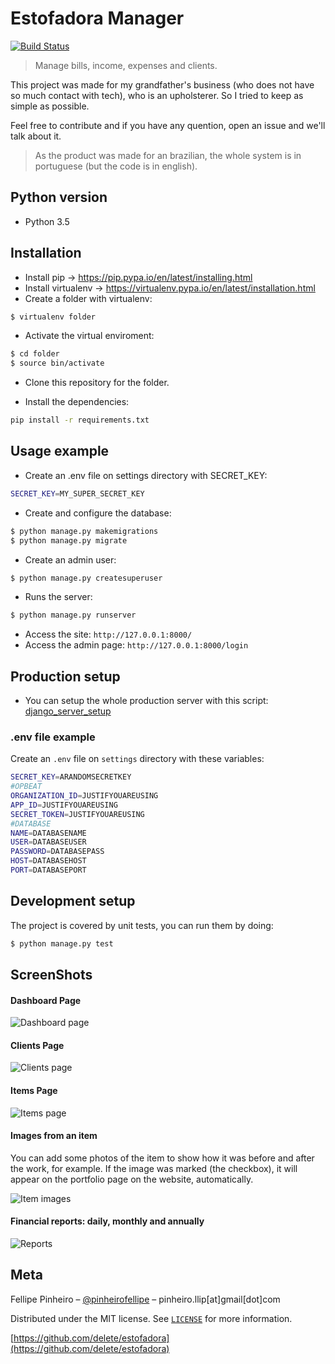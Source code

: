 # Estofadora Manager

[![Build Status](https://travis-ci.org/delete/estofadora.svg?branch=master)](https://travis-ci.org/delete/estofadora)

> Manage bills, income, expenses and clients.


This project was made for my grandfather's business (who does not have so much contact with tech), who is an upholsterer. 
So I tried to keep as simple as possible.

Feel free to contribute and if you have any quention, open an issue and we'll talk about it.

> As the product was made for an brazilian, the whole system is in portuguese (but the code is in english).

## Python version

* Python 3.5

## Installation

* Install pip -> https://pip.pypa.io/en/latest/installing.html
* Install virtualenv -> https://virtualenv.pypa.io/en/latest/installation.html
* Create a folder with virtualenv:
```sh
$ virtualenv folder
```
* Activate the virtual enviroment:
```sh
$ cd folder
$ source bin/activate
```
* Clone this repository for the folder.

* Install the dependencies: 
```sh
pip install -r requirements.txt
```

## Usage example

* Create an .env file on settings directory with SECRET_KEY:
```sh
SECRET_KEY=MY_SUPER_SECRET_KEY
```

* Create and configure the database:
```sh
$ python manage.py makemigrations
$ python manage.py migrate
```

* Create an admin user:
```sh
$ python manage.py createsuperuser
```

* Runs the server:
```sh
$ python manage.py runserver
```

* Access the site: `http://127.0.0.1:8000/`
* Access the admin page: `http://127.0.0.1:8000/login`

## Production setup

* You can setup the whole production server with this script: [django_server_setup](https://github.com/delete/django_server_setup)

### .env file example

Create an `.env` file on `settings` directory with these variables:
```sh
SECRET_KEY=ARANDOMSECRETKEY
#OPBEAT
ORGANIZATION_ID=JUSTIFYOUAREUSING
APP_ID=JUSTIFYOUAREUSING
SECRET_TOKEN=JUSTIFYOUAREUSING
#DATABASE
NAME=DATABASENAME
USER=DATABASEUSER
PASSWORD=DATABASEPASS
HOST=DATABASEHOST
PORT=DATABASEPORT
```
## Development setup

The project is covered by unit tests, you can run them by doing:

```sh
$ python manage.py test
```

## ScreenShots

#### Dashboard Page
![Dashboard page](screenshots/home.jpg "Dashboard page")

#### Clients Page
![Clients page](screenshots/clients.jpg "Clients page")

#### Items Page
![Items page](screenshots/items.jpg "Items page")

#### Images from an item

You can add some photos of the item to show how it was before and after the work, for example.
If the image was marked (the checkbox), it will appear on the portfolio page on the website, automatically.

![Item images](screenshots/item-images.jpg "Item images")

#### Financial reports: daily, monthly and annually
![Reports](screenshots/charts.jpg "Reports")

## Meta

Fellipe Pinheiro – [@pinheirofellipe](https://twitter.com/pinheirofellipe) – pinheiro.llip[at]gmail[dot]com

Distributed under the MIT license. See [``LICENSE``](https://opensource.org/licenses/MIT) for more information.

[https://github.com/delete/estofadora](https://github.com/delete/estofadora)
